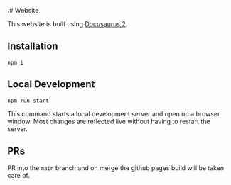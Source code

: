 .# Website

This website is built using [Docusaurus 2](https://v2.docusaurus.io/).

## Installation

```console
npm i
```

## Local Development

```console
npm run start
```

This command starts a local development server and open up a browser window. Most changes are reflected live without having to restart the server.

## PRs

PR into the `main` branch and on merge the github pages build will be taken care of.

